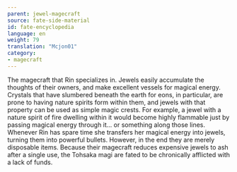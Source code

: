 ```yaml
---
parent: jewel-magecraft
source: fate-side-material
id: fate-encyclopedia
language: en
weight: 79
translation: "Mcjon01"
category:
- magecraft
---
```


The magecraft that Rin specializes in.
Jewels easily accumulate the thoughts of their owners, and make excellent vessels for magical energy.
Crystals that have slumbered beneath the earth for eons, in particular, are prone to having nature spirits form within them, and jewels with that property can be used as simple magic crests. For example, a jewel with a nature spirit of fire dwelling within it would become highly flammable just by passing magical energy through it… or something along those lines.
Whenever Rin has spare time she transfers her magical energy into jewels, turning them into powerful bullets. However, in the end they are merely disposable items.
Because their magecraft reduces expensive jewels to ash after a single use, the Tohsaka magi are fated to be chronically afflicted with a lack of funds.
